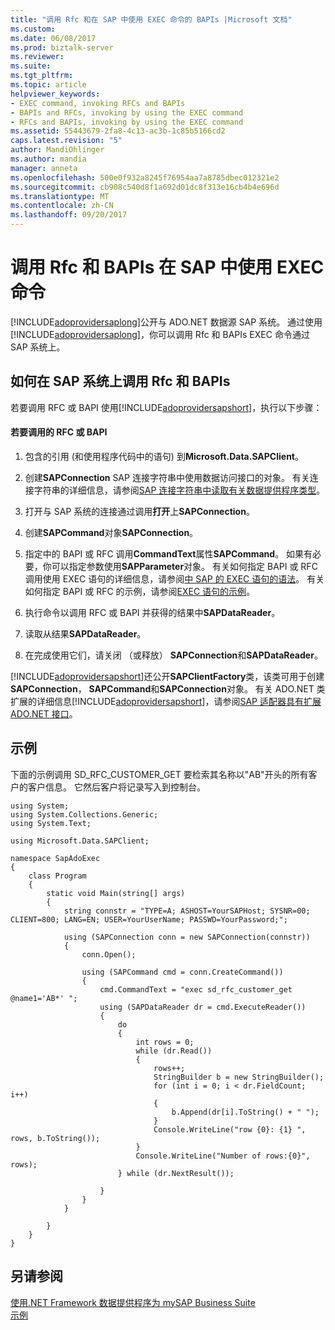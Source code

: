 ```yaml
---
title: "调用 Rfc 和在 SAP 中使用 EXEC 命令的 BAPIs |Microsoft 文档"
ms.custom: 
ms.date: 06/08/2017
ms.prod: biztalk-server
ms.reviewer: 
ms.suite: 
ms.tgt_pltfrm: 
ms.topic: article
helpviewer_keywords:
- EXEC command, invoking RFCs and BAPIs
- BAPIs and RFCs, invoking by using the EXEC command
- RFCs and BAPIs, invoking by using the EXEC command
ms.assetid: 55443679-2fa8-4c13-ac3b-1c85b5166cd2
caps.latest.revision: "5"
author: MandiOhlinger
ms.author: mandia
manager: anneta
ms.openlocfilehash: 500e0f932a8245f76954aa7a8785dbec012321e2
ms.sourcegitcommit: cb908c540d8f1a692d01dc8f313e16cb4b4e696d
ms.translationtype: MT
ms.contentlocale: zh-CN
ms.lasthandoff: 09/20/2017
---
```

# <a name="invoke-rfcs-and-bapis-using-the-exec-command-in-sap"></a>调用 Rfc 和 BAPIs 在 SAP 中使用 EXEC 命令
[!INCLUDE[adoprovidersaplong](../../includes/adoprovidersaplong-md.md)]公开与 ADO.NET 数据源 SAP 系统。 通过使用[!INCLUDE[adoprovidersaplong](../../includes/adoprovidersaplong-md.md)]，你可以调用 Rfc 和 BAPIs EXEC 命令通过 SAP 系统上。  
  
## <a name="how-to-invoke-rfcs-and-bapis-on-the-sap-system"></a>如何在 SAP 系统上调用 Rfc 和 BAPIs  
 若要调用 RFC 或 BAPI 使用[!INCLUDE[adoprovidersapshort](../../includes/adoprovidersapshort-md.md)]，执行以下步骤：  
  
#### <a name="to-invoke-an-rfc-or-bapi"></a>若要调用的 RFC 或 BAPI  
  
1.  包含的引用 (和使用程序代码中的语句) 到**Microsoft.Data.SAPClient**。  
  
2.  创建**SAPConnection** SAP 连接字符串中使用数据访问接口的对象。 有关连接字符串的详细信息，请参阅[SAP 连接字符串中读取有关数据提供程序类型](../../adapters-and-accelerators/adapter-sap/read-about-data-provider-types-for-the-sap-connection-string.md)。  
  
3.  打开与 SAP 系统的连接通过调用**打开**上**SAPConnection**。  
  
4.  创建**SAPCommand**对象**SAPConnection**。  
  
5.  指定中的 BAPI 或 RFC 调用**CommandText**属性**SAPCommand**。 如果有必要，你可以指定参数使用**SAPParameter**对象。 有关如何指定 BAPI 或 RFC 调用使用 EXEC 语句的详细信息，请参阅[中 SAP 的 EXEC 语句的语法](../../adapters-and-accelerators/adapter-sap/syntax-for-an-exec-statement-in-sap.md)。 有关如何指定 BAPI 或 RFC 的示例，请参阅[EXEC 语句的示例](../../adapters-and-accelerators/adapter-sap/examples-for-exec-statement.md)。  
  
6.  执行命令以调用 RFC 或 BAPI 并获得的结果中**SAPDataReader**。  
  
7.  读取从结果**SAPDataReader**。  
  
8.  在完成使用它们，请关闭 （或释放） **SAPConnection**和**SAPDataReader**。  
  
 [!INCLUDE[adoprovidersapshort](../../includes/adoprovidersapshort-md.md)]还公开**SAPClientFactory**类，该类可用于创建**SAPConnection**， **SAPCommand**和**SAPConnection**对象。 有关 ADO.NET 类扩展的详细信息[!INCLUDE[adoprovidersapshort](../../includes/adoprovidersapshort-md.md)]，请参阅[SAP 适配器具有扩展 ADO.NET 接口](../../adapters-and-accelerators/adapter-sap/extend-ado-net-interfaces-with-the-sap-adapter.md)。  
  
## <a name="example"></a>示例  
 下面的示例调用 SD_RFC_CUSTOMER_GET 要检索其名称以"AB"开头的所有客户的客户信息。 它然后客户将记录写入到控制台。  
  
```  
using System;  
using System.Collections.Generic;  
using System.Text;  
  
using Microsoft.Data.SAPClient;  
  
namespace SapAdoExec  
{  
    class Program  
    {  
        static void Main(string[] args)  
        {  
            string connstr = "TYPE=A; ASHOST=YourSAPHost; SYSNR=00; CLIENT=800; LANG=EN; USER=YourUserName; PASSWD=YourPassword;";  
  
            using (SAPConnection conn = new SAPConnection(connstr))  
            {  
                conn.Open();  
  
                using (SAPCommand cmd = conn.CreateCommand())  
                {  
                    cmd.CommandText = "exec sd_rfc_customer_get @name1='AB*' ";  
                    using (SAPDataReader dr = cmd.ExecuteReader())  
                    {  
                        do  
                        {  
                            int rows = 0;  
                            while (dr.Read())  
                            {  
                                rows++;  
                                StringBuilder b = new StringBuilder();  
                                for (int i = 0; i < dr.FieldCount; i++)  
                                {  
                                    b.Append(dr[i].ToString() + " ");  
                                }  
                                Console.WriteLine("row {0}: {1} ", rows, b.ToString());  
                            }  
                            Console.WriteLine("Number of rows:{0}", rows);  
                        } while (dr.NextResult());  
  
                    }  
                }  
            }  
  
        }  
    }  
}  
```  
  
## <a name="see-also"></a>另请参阅  
 [使用.NET Framework 数据提供程序为 mySAP Business Suite](../../adapters-and-accelerators/adapter-sap/use-the-net-framework-data-provider-for-mysap-business-suite.md)   
 [示例](../../adapters-and-accelerators/adapter-sap/samples-for-the-sap-adapter.md)
